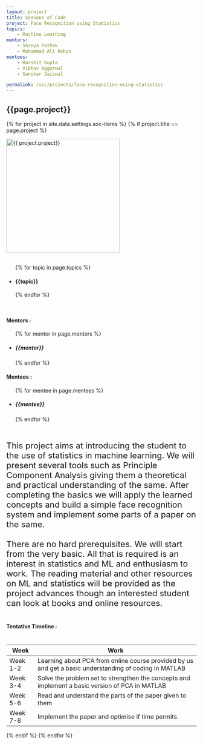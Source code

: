 ```yaml
---
layout: project
title: Seasons of Code
project: Face Recognition using Statistics
topics:
    - Machine Learning
mentors:
    - Shreya Pathak
    - Mohammad Ali Rehan       
mentees:
    - Harshit Gupta
    - Vibhav Aggarwal
    - Sanskar Jaiswal

permalink: /soc/projects/face-recognition-using-statistics
---
```


<h2 class="display1 m-3 p-3 text-center">{{page.project}}</h2>

{% for project in site.data.settings.soc-items %}
{% if project.title == page.project %}
<div>
    <img src="{{ site.baseurl }}/{{ project.image }}"  width = "300" height="300" alt="{{ project.project}}" class="border rounded img-soc">
</div>
<div>
    <br>
    <ul>
        {% for topic in page.topics %}
        <li><h4 class="text-primary text-center">{{topic}}</h4></li>
        {% endfor %}
    </ul>
    <br>
    <h4 class="display3  ">Mentors :</h4> 
    <ul>
        {% for mentor in page.mentors %}
        <li><h5 class=" ">{{mentor}}</h5></li>
        {% endfor %}
    </ul>
    <h4 class="display3  ">Mentees :</h4> 
    <ul>
        {% for mentee in page.mentees %}
        <li><h5 class="">{{mentee}}</h5></li>
        {% endfor %}
    </ul>
</div>
<div>
    <p class="display3" style = "font-size:22px;" >
        <br>
        This project aims at introducing the student to the use of statistics in machine learning. We will present several tools such as Principle Component Analysis giving them a theoretical and practical understanding of the same. After completing the basics we will apply the learned concepts and build a simple face recognition system and implement some parts of a paper on the same.
        <br><br>
        There are no hard prerequisites. We will start from the very basic. All that is required is an interest in statistics and ML and enthusiasm to work. The reading material and other resources on ML and statistics will be provided as the project advances though an interested student can look at books and online resources.
    </p>
</div>
<div>
    <h4 class="display3" style="margin:40px 0px 40px 0px;">Tentative Timeline :</h4>
    <table class="table table-striped">
    <thead>
        <tr>
        <th>Week</th>
        <th>Work</th>
        </tr>
    </thead>
    <tbody>
        <tr>
        <td  >Week 1-2</td>
      <td>Learning about PCA from online course provided by us and get a basic understanding of coding in MATLAB</td>
    </tr>
    <tr>
      <td>Week 3-4</td>
      <td>Solve the problem set to strengthen the concepts and implement a basic version of PCA in MATLAB</td>
    </tr>
    <tr>
      <td>Week 5-6</td>
      <td>Read and understand the parts of the paper given to them</td>
    </tr>
    <tr>
      <td>Week 7-8</td>
      <td>Implement the paper and optimise if time permits.</td>
    </tr>
    </tbody>
    </table>
</div>
{% endif %}
{% endfor %}
